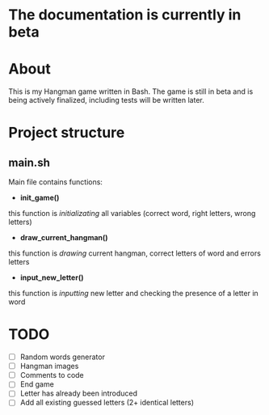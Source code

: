 # The documentation is currently in beta
# About
This is my Hangman game written in Bash. The game is still in beta and is being actively finalized, including tests will be written later.
# Project structure
## main.sh
Main file contains functions:
- **init_game()**

this function is *initializating* all variables (correct word, right letters, wrong letters)
- **draw_current_hangman()**

this function is *drawing* current hangman, correct letters of word and errors letters
- **input_new_letter()**

this function is *inputting* new letter and checking the presence of a letter in word
# TODO
- [ ] Random words generator
- [ ] Hangman images
- [ ] Comments to code
- [ ] End game
- [ ] Letter has already been introduced
- [ ] Add all existing guessed letters (2+ identical letters)